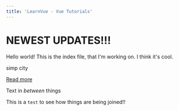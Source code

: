```yaml
---
title: 'LearnVue - Vue Tutorials'
---
```


[//]: # 'INSERT ARTICLE-VIDEO-HEADER --slug test --title Latest'

# NEWEST UPDATES!!!

Hello world! This is the index file, that I'm working on. I think it's cool.

simp city

[Read more](https://learnvue.co)

[//]: # 'END'
[//]: # 'INSERT POST-GRID --category essentials --size 3 --no-load-more'

Text in _between_ things

This is a `test` to see how things are being joined!!

[//]: # 'INSERT-BLOCK @/email-footer.md'
